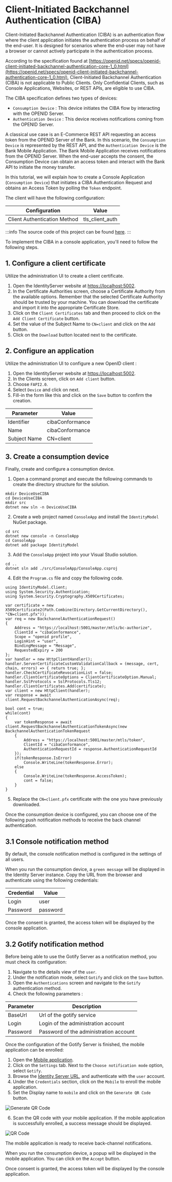 # Client-Initiated Backchannel Authentication (CIBA)

Client-Initiated Backchannel Authentication (CIBA) is an authentication flow where the client application initiates the authentication process on behalf of the end-user. 
It is designed for scenarios where the end-user may not have a browser or cannot actively participate in the authentication process.

According to the specification found at [https://openid.net/specs/openid-client-initiated-backchannel-authentication-core-1_0.html](https://openid.net/specs/openid-client-initiated-backchannel-authentication-core-1_0.html), Client-Initiated Backchannel Authentication (CIBA) is not applicable to Public Clients. Only Confidential Clients, such as Console Applications, Websites, or REST APIs, are eligible to use CIBA.

The CIBA specification defines two types of devices:

* `Consumption Device` : This device initiates the CIBA flow by interacting with the OPENID Server.
* `Authentication Device` : This device receives notifications coming from the OPENID Server.

A classical use case is an E-Commerce REST API requesting an access token from the OPENID Server of the Bank. In this scenario, the `Consumption Device` is represented by the REST API, and the `Authentication Device` is the Bank Mobile Application. The Bank Mobile Application receives notifications from the OPENID Server. When the end-user accepts the consent, the Consumption Device can obtain an access token and interact with the Bank API to initiate the money transfer.

In this tutorial, we will explain how to create a Console Application (`Consumption Device`) that initiates a CIBA Authentication Request and obtains an Access Token by polling the `Token` endpoint.

The client will have the following configuration:

| Configuration                            | Value           |
| ---------------------------------------- | --------------- |
| Client Authentication Method             | tls_client_auth |

:::info
The source code of this project can be found [here](https://github.com/simpleidserver/SimpleIdServer/tree/master/samples/DeviceUseCIBA).
:::

To implement the CIBA in a console application, you'll need to follow the following steps.

## 1. Configure a client certificate

Utilize the administration UI to create a client certificate.

1. Open the IdentityServer website at [https://localhost:5002](https://localhost:5002).
2. In the Certificate Authorities screen, choose a Certificate Authority from the available options. Remember that the selected Certificate Authority should be trusted by your machine. You can download the certificate and import it into the appropriate Certificate Store.
3. Click on the `Client Certificates` tab and then proceed to click on the `Add Client Certificate` button.
4. Set the value of the Subject Name to `CN=client` and click on the `Add` button.
5. Click on the `Download` button located next to the certificate.

## 2. Configure an application

Utilize the administration UI to configure a new OpenID client :

1. Open the IdentityServer website at [https://localhost:5002](https://localhost:5002).
2. In the Clients screen, click on `Add client` button.
3. Choose `FAPI2.0`.
4. Select `Device` and click on next.
5. Fill-in the form like this and click on the `Save` button to confirm the creation.

| Parameter    | Value           |
| ------------ | --------------- |
| Identifier   | cibaConformance |
| Name         | cibaConformance |
| Subject Name | CN=client       |

## 3. Create a consumption device

Finally, create and configure a consumption device.

1. Open a command prompt and execute the following commands to create the directory structure for the solution.

```
mkdir DeviceUseCIBA
cd DeviceUseCIBA
mkdir src
dotnet new sln -n DeviceUseCIBA
```

2. Create a web project named `ConsoleApp` and install the `IdentityModel` NuGet package.

```
cd src
dotnet new console -n ConsoleApp
cd ConsoleApp
dotnet add package IdentityModel
```

3. Add the `ConsoleApp` project into your Visual Studio solution.

```
cd ..
dotnet sln add ./src/ConsoleApp/ConsoleApp.csproj
```

4. Edit the `Program.cs` file and copy the following code. 


```
using IdentityModel.Client;
using System.Security.Authentication;
using System.Security.Cryptography.X509Certificates;

var certificate = new X509Certificate2(Path.Combine(Directory.GetCurrentDirectory(), "CN=client.pfx"));
var req = new BackchannelAuthenticationRequest()
{
    Address = "https://localhost:5001/master/mtls/bc-authorize",
    ClientId = "cibaConformance",
    Scope = "openid profile",
    LoginHint = "user",
    BindingMessage = "Message",
    RequestedExpiry = 200
};
var handler = new HttpClientHandler();
handler.ServerCertificateCustomValidationCallback = (message, cert, chain, errors) => { return true; };
handler.CheckCertificateRevocationList = false;
handler.ClientCertificateOptions = ClientCertificateOption.Manual;
handler.SslProtocols = SslProtocols.Tls12;
handler.ClientCertificates.Add(certificate);
var client = new HttpClient(handler);
var response = await client.RequestBackchannelAuthenticationAsync(req);

bool cont = true;
while(cont)
{
    var tokenResponse = await client.RequestBackchannelAuthenticationTokenAsync(new BackchannelAuthenticationTokenRequest
    {
        Address = "https://localhost:5001/master/mtls/token",
        ClientId = "cibaConformance",
        AuthenticationRequestId = response.AuthenticationRequestId
    });
    if(tokenResponse.IsError)
        Console.WriteLine(tokenResponse.Error);
    else
    {
        Console.WriteLine(tokenResponse.AccessToken);
        cont = false;
    }
}
```

5. Replace the `CN=client.pfx` certificate with the one you have previously downloaded.

Once the consumption device is configured, you can choose one of the following push notification methods to receive the back channel authentication.

## 3.1 Console notification method

By default, the console notification method is configured in the settings of all users.

When you run the consumption device, a `green message` will be displayed in the Identity Server instance.
Copy the URL from the browser and authenticate using the following credentials:

| Credential | Value    |
| ---------- | -------- |
| Login      | user     |
| Password   | password |


Once the consent is granted, the access token will be displayed by the console application.

## 3.2 Gotify notification method

Before being able to use the Gotify Server as a notification method, you must check its configuration:

1. Navigate to the details view of the `user`.
2. Under the notification mode, select `Gotify` and click on the `Save` button.
3. Open the `Authentications` screen and navigate to the `Gotify` authentication method.
4. Check the following parameters :

| Parameter | Description                            |
| --------- | -------------------------------------- |
| BaseUrl   | Url of the gotify service              |
| Login     | Login of the administration account    |
| Password  | Password of the administration account |

Once the configuration of the Gotify Server is finished, the mobile application can be enrolled:

1. Open the [Mobile application](../mobileapplication).
2. Click on the `Settings` tab. Next to the `Choose notification mode` option, select `Gotify`.
3. Browse the [Identity Server URL](https://openid.simpleidserver.com/master/Home/Profile), and authenticate with the `user` account.
4. Under the `Credentials` section, click on the `Mobile` to enroll the mobile application.
5. Set the Display name to `mobile` and click on the `Generate QR Code` button.

![Generate QR Code](./images/generate-qr-code.png)

6. Scan the QR code with your mobile application. If the mobile application is successfully enrolled, a success message should be displayed.

![QR Code](./images/qr-code.png)

The mobile application is ready to receive back-channel notifications.

When you run the consumption device, a popup will be displayed in the mobile application. You can click on the `Accept` button.

Once consent is granted, the access token will be displayed by the console application.